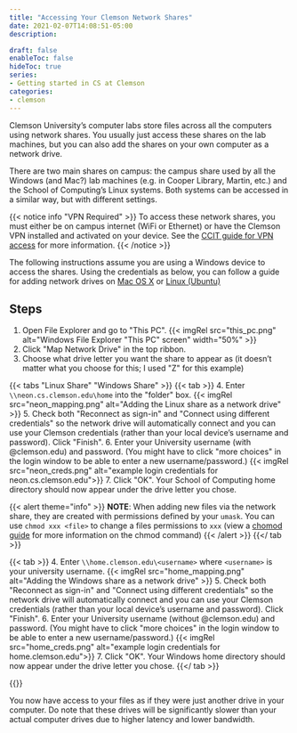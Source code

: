 ```yaml
---
title: "Accessing Your Clemson Network Shares"
date: 2021-02-07T14:08:51-05:00
description:

draft: false
enableToc: false
hideToc: true
series:
- Getting started in CS at Clemson
categories:
- clemson
---
```


Clemson University’s computer labs store files across all the computers using network shares. You usually just access these shares on the lab machines, but you can also add the shares on your own computer as a network drive.

There are two main shares on campus: the campus share used by all the Windows (and Mac?) lab machines (e.g. in Cooper Library, Martin, etc.) and the School of Computing’s Linux systems. Both systems can be accessed in a similar way, but with different settings.

{{< notice info "VPN Required" >}}
To access these network shares, you must either be on campus internet (WiFi or Ethernet) or have the Clemson VPN installed and activated on your device. See the [CCIT guide for VPN access]( https://ccit.clemson.edu/services/network-phones-cable/network/vpn/
) for more information.
{{< /notice >}}

The following instructions assume you are using a Windows device to access the shares. Using the credentials as below, you can follow a guide for adding network drives on [Mac OS X]( https://it.cornell.edu/computer-recommendations/how-map-drive-mac-os-x
) or [Linux (Ubuntu)]( https://confluence.uconn.edu/ikb/file-storage/enterprise-file-services/mapping-a-network-drive-on-linux#MappingaNetworkDriveonLinux-GraphicalOption(UbuntuDesktop))

## Steps

1. Open File Explorer and go to "This PC". {{< imgRel src="this_pc.png" alt="Windows File Explorer \"This PC\" screen" width="50%" >}}
2. Click "Map Network Drive" in the top ribbon.
3. Choose what drive letter you want the share to appear as (it doesn’t matter what you choose for this; I used "Z" for this example)

{{< tabs "Linux Share" "Windows Share" >}}
  {{< tab >}}
  4. Enter `\\neon.cs.clemson.edu\home` into the "folder" box. {{< imgRel src="neon_mapping.png" alt="Adding the Linux share as a network drive" >}}
  5. Check both "Reconnect as sign-in" and "Connect using different credentials" so the network drive will automatically connect and you can use your Clemson credentials (rather than your local device’s username and password). Click "Finish".
  6. Enter your University username (with @clemson.edu) and password. (You might have to click "more choices" in the login window to be able to enter a new username/password.)
  {{< imgRel src="neon_creds.png" alt="example login credentials for neon.cs.clemson.edu">}}
  7. Click "OK". Your School of Computing home directory should now appear under the drive letter you chose.

  {{< alert theme="info" >}}
  **NOTE**: When adding new files via the network share, they are created with permissions defined by your `umask`. You can use `chmod xxx <file>` to change a files permissions to `xxx` (view a [chomod guide](https://www.computerhope.com/unix/uchmod.htm) for more information on the chmod command)
  {{< /alert >}}
  {{</ tab >}}

  {{< tab >}}
  4. Enter `\\home.clemson.edu\<username>` where `<username>` is your university username. {{< imgRel src="home_mapping.png" alt="Adding the Windows share as a network drive" >}}
  5. Check both "Reconnect as sign-in" and "Connect using different credentials" so the network drive will automatically connect and you can use your Clemson credentials (rather than your local device’s username and password). Click "Finish".
  6. Enter your University username (without @clemson.edu) and password. (You might have to click "more choices" in the login window to be able to enter a new username/password.)
  {{< imgRel src="home_creds.png" alt="example login credentials for home.clemson.edu">}}
  7. Click "OK". Your Windows home directory should now appear under the drive letter you chose.
  {{</ tab >}}

{{</tabs>}}

You now have access to your files as if they were just another drive in your computer. Do note that these drives will be significantly slower than your actual computer drives due to higher latency and lower bandwidth.
